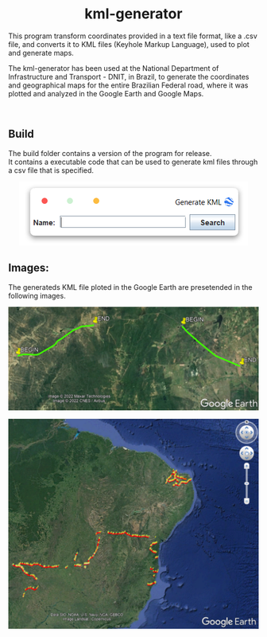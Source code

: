 <h1 align="center"> kml-generator </h1>

This program transform coordinates provided in a text file format, like a .csv file, and converts it to KML files (Keyhole Markup Language), used to plot and generate maps.

The kml-generator has been used at the National Department of Infrastructure and Transport - DNIT, in Brazil, to generate the coordinates and geographical maps for the entire Brazilian Federal road, where it was plotted and analyzed in the Google Earth and Google Maps.

<br>

## Build

The build folder contains a version of the program for release. <br>
It contains a executable code that can be used to generate kml files through a csv file that is specified.

<div align="center">

![readme-img](https://github.com/victordalosto/kml-generator/blob/main/src/assets/readme-build.PNG?raw=true)

</div>


## Images:
The generateds KML file ploted in the Google Earth are presetended in the following images.


![readme-example](https://github.com/victordalosto/kml-generator/blob/main/src/assets/readme-example1.PNG?raw=true)

![readme-example](https://github.com/victordalosto/kml-generator/blob/main/src/assets/readme-example2.PNG?raw=true)

</div>